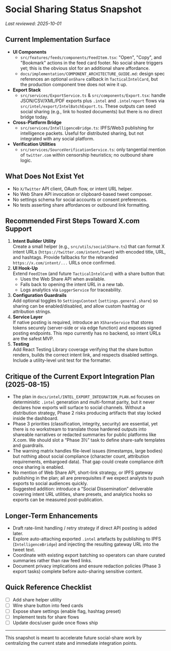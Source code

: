 # Social Sharing Status Snapshot

_Last reviewed: 2025-10-01_

## Current Implementation Surface
- **UI Components**
  - `src/features/feeds/components/FeedItem.tsx`: "Open", "Copy", and "Bookmark" actions in the feed card footer. No social share triggers yet; this is the obvious slot for an additional share affordance.
  - `docs/implementation/COMPONENT_ARCHITECTURE_GUIDE.md`: design spec references an optional `onShare` callback in `TacticalIntelCard`, but the production component tree does not wire it up.
- **Export Stack**
  - `src/services/ExportService.ts` & `src/components/Export.tsx`: handle JSON/CSV/XML/PDF exports plus `.intel` and `.intelreport` flows via `src/intel/export/IntelBatchExport.ts`. These outputs can seed social sharing (e.g., link to hosted documents) but there is no direct bridge today.
- **Cross-Platform Bridge**
  - `src/services/IntelligenceBridge.ts`: IPFS/Web3 publishing for intelligence packets. Useful for distributed sharing, but not integrated with any social platform.
- **Verification Utilities**
  - `src/services/SourceVerificationService.ts`: only tangential mention of `twitter.com` within censorship heuristics; no outbound share logic.

## What Does **Not** Exist Yet
- No `X/Twitter` API client, OAuth flow, or intent URL helper.
- No Web Share API invocation or clipboard-based tweet composer.
- No settings schema for social accounts or consent preferences.
- No tests asserting share affordances or outbound link formatting.

## Recommended First Steps Toward X.com Support
1. **Intent Builder Utility**  
   Create a small helper (e.g., `src/utils/socialShare.ts`) that can format X intent URLs (`https://twitter.com/intent/tweet`) with encoded title, URL, and hashtags. Provide fallbacks for the rebranded `https://x.com/intent/...` URLs once confirmed.
2. **UI Hook-Up**  
   Extend `FeedItem` (and future `TacticalIntelCard`) with a share button that:
   - Uses the Web Share API when available.
   - Falls back to opening the intent URL in a new tab.
   - Logs analytics via `LoggerService` for traceability.
3. **Configuration Guardrails**  
   Add optional toggles to `SettingsContext` (`settings.general.share`) so sharing can be enabled/disabled, and allow custom hashtag or attribution strings.
4. **Service Layer**  
   If native posting is required, introduce an `XShareService` that stores tokens securely (server-side or via edge function) and exposes signed posting endpoints. This repo currently has no backend, so intent URLs are the safest MVP.
5. **Testing**  
   Add React Testing Library coverage verifying that the share button renders, builds the correct intent link, and respects disabled settings. Include a utility-level unit test for the formatter.

## Critique of the Current Export Integration Plan (2025-08-15)
- The plan in `docs/intel/INTEL_EXPORT_INTEGRATION_PLAN.md` focuses on deterministic `.intel` generation and multi-format parity, but it never declares how exports will surface to social channels. Without a distribution strategy, Phase 2 risks producing artifacts that stay locked inside the dashboard.
- Phase 3 priorities (classification, integrity, security) are essential, yet there is no workstream to translate those hardened outputs into shareable narratives or redacted summaries for public platforms like X.com. We should slot a “Phase 3½” task to define share-safe templates and guardrails.
- The warning matrix handles file-level issues (timestamps, large bodies) but nothing about social compliance (character count, attribution requirements, embargoed data). That gap could create compliance drift once sharing is enabled.
- No mention of Web Share API, short-link strategy, or IPFS gateway publishing in the plan; all are prerequisites if we expect analysts to push exports to social audiences quickly.
- Suggested addition: introduce a “Social Dissemination” deliverable covering intent URL utilities, share presets, and analytics hooks so exports can be measured post-publication.

## Longer-Term Enhancements
- Draft rate-limit handling / retry strategy if direct API posting is added later.
- Explore auto-attaching exported `.intel` artefacts by publishing to IPFS (`IntelligenceBridge`) and injecting the resulting gateway URL into the tweet text.
- Coordinate with existing export batching so operators can share curated summaries rather than raw feed links.
- Document privacy implications and ensure redaction policies (Phase 3 export tasks) complete before auto-sharing sensitive content.

## Quick Reference Checklist
- [ ] Add share helper utility
- [ ] Wire share button into feed cards
- [ ] Expose share settings (enable flag, hashtag preset)
- [ ] Implement tests for share flows
- [ ] Update docs/user guide once flows ship

---
This snapshot is meant to accelerate future social-share work by centralizing the current state and immediate integration points.
